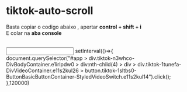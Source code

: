 # tiktok-auto-scroll
<p>
Basta copiar o codigo abaixo , apertar <b>control + shift + i</b> <br>
E colar na <b>aba console</b>
</p>
<br>

<input>
setInterval(()=>{
    document.querySelector("#app > div.tiktok-n3whco-DivBodyContainer.e1irlpdw0 > div:nth-child(4) > div > div.tiktok-1tunefa-DivVideoContainer.e11s2kul26 > button.tiktok-1sltbs0-ButtonBasicButtonContainer-StyledVideoSwitch.e11s2kul14").click();
},120000)


